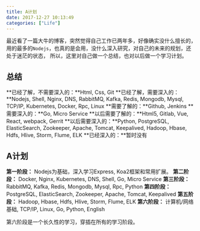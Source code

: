 ```yaml
---
title: A计划
date: 2017-12-27 10:13:49
categories: ["Life"]
---
```


最近看了一篇大牛的博客，突然觉得自己工作已两年多，好像确实没什么擅长的，用的最多的`Nodejs`，也真的是会用，没什么深入研究，对自己的未来的规划，还处于迷茫的状态，
所以，这里对自己做一个总结，也对以后做一个学习计划。

<!-- more -->


## 总结

**已经了解，不需要深入的：**Html, Css, Git
**已经了解，需要深入的：**Nodejs, Shell, Nginx, DNS, RabbitMQ, Kafka, Redis, Mongodb, Mysql, TCP/IP, Kubernetes, Docker, Rpc, Linux
**需要了解的：**Github, Jenkins
**需要深入的：**Go, Micro Service
**以后需要了解的：**Html5, Gitlab, Vue, React, webpack, Gerrit
**以后需要深入的：**Python, PostgreSQL, ElasticSearch, Zookeeper, Apache, Tomcat, Keepalived, Hadoop, Hbase, Hdfs, Hlive, Storm, Flume, ELK
**已经深入的：**暂时没有

## A计划

**第一阶段：**
Nodejs为基础，深入学习Express, Koa2框架和常用扩展。
**第二阶段：**
Docker, Nginx, Kubernetes, DNS, Shell, Go, Micro Service
**第三阶段：**
RabbitMQ, Kafka, Redis, Mongodb, Mysql, Rpc, Python
**第四阶段：**
PostgreSQL, ElasticSearch, Zookeeper, Apache, Tomcat, Keepalived
**第五阶段：**
Hadoop, Hbase, Hdfs, Hlive, Storm, Flume, ELK
**第六阶段：**
计算机/网络基础, TCP/IP, Linux, Go, Python, English

第六阶段是一个长久性的学习，穿插在所有的学习阶段。
